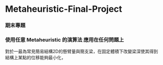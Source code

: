 # Metaheuristic-Final-Project

### 期末專題

### 使用任意 Metaheuristic 的演算法 應用在任何問題上

對於一最為常見簡易結構2D的懸臂量與簡支梁，在固定體積下改變梁深使其得到結構上某點的位移能夠最小化，

